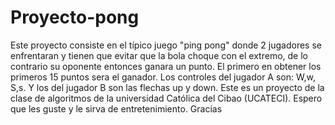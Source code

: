 # Proyecto-pong
Este proyecto consiste en el típico juego "ping pong" donde 2 jugadores se enfrentaran y tienen que evitar que la bola choque con el extremo, de lo contrario su oponente entonces ganara un punto. El primero en obtener los primeros 15 puntos sera el ganador. Los controles del jugador A son: W,w, S,s. Y los del jugador B son las flechas up y down. Este es un proyecto de la clase de algoritmos de la universidad Católica del Cibao (UCATECI). Espero que les guste y le sirva de entretenimiento.
Gracias
